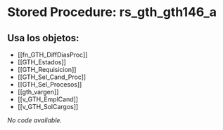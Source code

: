 # Stored Procedure: rs_gth_gth146_a

## Usa los objetos:
- [[fn_GTH_DiffDiasProc]]
- [[GTH_Estados]]
- [[GTH_Requisicion]]
- [[GTH_Sel_Cand_Proc]]
- [[GTH_Sel_Procesos]]
- [[gth_vargen]]
- [[v_GTH_EmplCand]]
- [[v_GTH_SolCargos]]

*No code available.*
